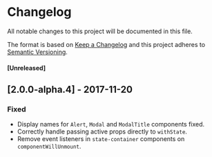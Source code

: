 # Changelog

All notable changes to this project will be documented in this file.

The format is based on [Keep a Changelog](http://keepachangelog.com/en/1.0.0/)
and this project adheres to [Semantic Versioning](http://semver.org/spec/v2.0.0.html).

#### [Unreleased]

## [2.0.0-alpha.4] - 2017-11-20

### Fixed
- Display names for `Alert`, `Modal` and `ModalTitle` components fixed.
- Correctly handle passing active props directly to `withState`.
- Remove event listeners in `state-container` components on `componentWillUnmount`.
